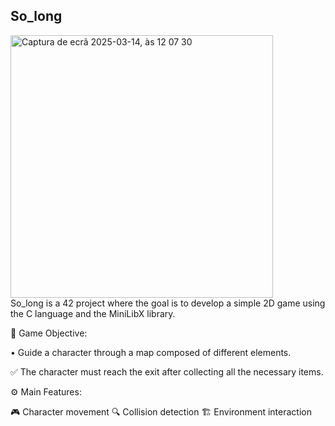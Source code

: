 ## So_long

<img width="420" alt="Captura de ecrã 2025-03-14, às 12 07 30" src="https://github.com/user-attachments/assets/04894b25-0ce4-4dd5-8a7c-32c1f879c8cd" />

<br/>
So_long is a 42 project where the goal is to develop a simple 2D game using the C language and the MiniLibX library.

<br/>

🎯 Game Objective:

• Guide a character through a map composed of different elements.

✅ The character must reach the exit after collecting all the necessary items.

⚙️ Main Features:

🎮 Character movement
🔍 Collision detection
🏗️ Environment interaction
